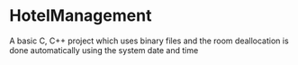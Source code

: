 # HotelManagement
A basic C, C++ project which uses binary files and the room  deallocation is done automatically using the system date and time
